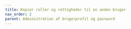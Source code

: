 ```yaml
---
title: Kopier roller og rettigheder til en anden bruger
nav_order: 2
parent: Administration af brugerprofil og password
---
```

